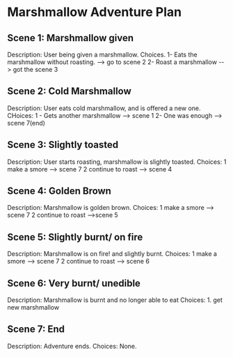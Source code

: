 # Marshmallow Adventure Plan

## Scene 1: Marshmallow given
Description: User being given a marshmallow.
Choices.
    1- Eats the marshmallow without roasting. --> go to scene 2
    2- Roast a marshmallow --> got the scene 3
    
## Scene 2: Cold Marshmallow
Description: User eats cold marshmallow, and is offered a new one.
CHoices:
    1 - Gets another marshmallow --> scene 1
    2- One was enough --> scene 7(end) 
## Scene 3: Slightly toasted
Description: User starts roasting, marshmallow is slightly toasted.
Choices:
    1 make a smore --> scene 7
    2 continue to roast --> scene 4
## Scene 4: Golden Brown
Description: Marshmallow is golden brown.
 Choices:
    1 make a smore --> scene 7
    2 continue to roast -->scene 5
## Scene 5: Slightly burnt/ on fire
Description: Marshmallow is on fire! and slightly burnt. 
Choices:
    1 make a smore --> scene 7
    2 continue to roast --> scene 6
## Scene 6: Very burnt/ unedible
Description: Marshmallow is burnt and no longer able to eat
Choices:
    1. get new marshmallow
## Scene 7: End
Description: Adventure ends.
Choices:
    None.